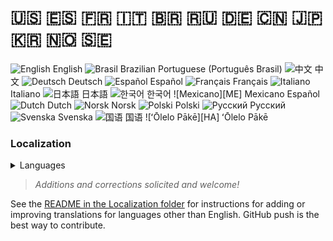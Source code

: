 # 🇺🇸 🇪🇸 🇫🇷 🇮🇹 🇧🇷 🇷🇺 🇩🇪 🇨🇳 🇯🇵 🇰🇷 🇳🇴 🇸🇪

![English][EN] English
![Brasil][BR] Brazilian Portuguese (Português Brasil)
![中文][CN] 中文
![Deutsch][DE] Deutsch
![Español][ES] Español
![Français][FR] Français
![Italiano][IT] Italiano
![日本語][JA] 日本語
![한국어][KO] 한국어
![Mexicano][ME] Mexicano Español
![Dutch][NL] Dutch
![Norsk][NO] Norsk
![Polski][PO] Polski
![Русский][RU] Русский
![Svenska][SW] Svenska
![国语][TW] 国语
![ʻŌlelo Pākē][HA] ʻŌlelo Pākē

### Localization

<details>
  <summary>Languages</summary>
    <pre>
- [ ] ![American English][EN] English <en-us.cfg>  
- [ ] ![Brasil][BR]] Brazilian Portuguese (Português Brasil) <pt-br.cfg>  
- [ ] ![中文][CN] Simplified Chinese (中文) <zh-cn.cfg>  
- [ ] ![Deutsch][DE] German (Deutsch)
- [ ] ![Español][ES] Spanish (Español)  
- [ ] ![Français][FR] French (Français)<fr-fr.cfg>  
- [ ] ![Italiano][IT] Italian (Italiano) <it-it.cfg>  
- [ ] ![日本語][JA] Japanese(日本語) <ja.cfg>  
- [ ] ![한국어][KO] Korean (한국어)<ko.cfg>  
- [ ] ![Mexicano][ME] Mexican (Mexicano Español) <es-mx.cfg>  
- [ ] ![Dutch][NL] Dutch][NL] <nl-nl.cfg>  
- [ ] ![Norsk][NO] Norwegian (Norsk) <no-no.cfg>  
- [ ] ![Polski][PO] Polish (Polski) <pl.cfg>  
- [ ] ![Русский][RU] Russian (Русский) <ru.cfg>  
- [ ] ![Svenska][SW] Swedish (Svenska) <sw-sw.cfg>  
- [ ] ![国语][TW] Taiwanese (国语) <zh-tw.cfg>  
	</pre>
</details>

<!-- > SimpleLogistics is a Polyglot! It now twelve languages.   -->
> *Additions and corrections solicited and welcome!*  

See the [README in the Localization folder][LINK:localization] for instructions for adding or improving translations for languages other than English. GitHub push is the best way to contribute.

<!-- Localization -->
[LINK:localization]: https://github.com/zer0Kerbal/zer0Kerbal/blob/zed'K/GameData/ScrapYard/Localization/readme.md "Localization"
[LINK:localization]: https://github.com/zer0Kerbal/zer0Kerbal/blob/zed'K/GameData/ScrapYard/Localization/quickstart.md "Localization"

[EN]: https://raw.githubusercontent.com/zer0Kerbal/zer0Kerbal/zed'K/img/EN.png "English"  
[BR]: https://raw.githubusercontent.com/zer0Kerbal/zer0Kerbal/zed'K/img/BR.png "Português Brasil"
[CN]: https://raw.githubusercontent.com/zer0Kerbal/zer0Kerbal/zed'K/img/CH.png "中文"  
[DE]: https://raw.githubusercontent.com/zer0Kerbal/zer0Kerbal/zed'K/img/DE.png "Deutsch"  
[ES]: https://raw.githubusercontent.com/zer0Kerbal/zer0Kerbal/zed'K/img/ES.png "Español"  
[FR]: https://raw.githubusercontent.com/zer0Kerbal/zer0Kerbal/zed'K/img/FR.png "Français"  
[IT]: https://raw.githubusercontent.com/zer0Kerbal/zer0Kerbal/zed'K/img/IT.png "Italiano"  
[JA]: https://raw.githubusercontent.com/zer0Kerbal/zer0Kerbal/zed'K/img/JA.png "日本語"  
[KO]: https://raw.githubusercontent.com/zer0Kerbal/zer0Kerbal/zed'K/img/KO.png "한국어"  
[MX]: https://raw.githubusercontent.com/zer0Kerbal/zer0Kerbal/zed'K/img/MX.png "Mexicano Español"  
[NL]: https://raw.githubusercontent.com/zer0Kerbal/zer0Kerbal/zed'K/img/NL.png "Dutch"  
[NO]: https://raw.githubusercontent.com/zer0Kerbal/zer0Kerbal/zed'K/img/NO.png "Norsk"
[PO]: https://raw.githubusercontent.com/zer0Kerbal/zer0Kerbal/zed'K/img/PO.png "Polski"  
[RU]: https://raw.githubusercontent.com/zer0Kerbal/zer0Kerbal/zed'K/img/RU.png "Русский"  
[SW]: https://raw.githubusercontent.com/zer0Kerbal/zer0Kerbal/zed'K/img/SW.png "Svenska"  
[TW]: https://raw.githubusercontent.com/zer0Kerbal/zer0Kerbal/zed'K/img/TW.png "国语"
